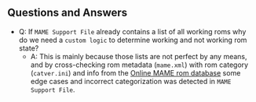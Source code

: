 ## Questions and Answers

- Q: If `MAME Support File` already contains a list of all working roms
why do we need a `custom logic` to determine working and not working
rom state?
  - A: This is mainly because those lists are not perfect by any means,
  and by cross-checking rom metadata (`mame.xml`) with rom category
  (`catver.ini`) and info from the
  [Online MAME rom database](http://adb.arcadeitalia.net/lista_mame.php)
  some edge cases and incorrect categorization was detected in `MAME Support File`.
